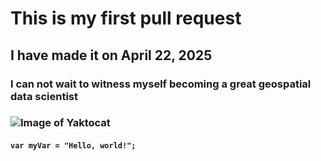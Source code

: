 # This is my first pull request 
## I have made it on April 22, 2025
### I can not wait to witness myself becoming a great geospatial data scientist
### ![Image of Yaktocat](https://octodex.github.com/images/yaktocat.png)
#### `var myVar = "Hello, world!";`






